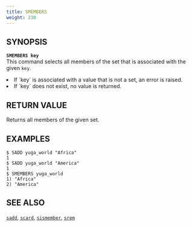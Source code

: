 ```yaml
---
title: SMEMBERS
weight: 230
---
```

## SYNOPSIS
<b>`SMEMBERS key`</b><br>
This command selects all members of the set that is associated with the given `key`.
<li>If `key` is associated with a value that is not a set, an error is raised.</li>
<li>If `key` does not exist, no value is returned.</li>

## RETURN VALUE
Returns all members of the given set.

## EXAMPLES
```
$ SADD yuga_world "Africa"
1
$ SADD yuga_world "America"
1
$ SMEMBERS yuga_world
1) "Africa"
2) "America"
```

## SEE ALSO
[`sadd`](../sadd/), [`scard`](../scard/), [`sismember`](../sismember/), [`srem`](../srem/)
